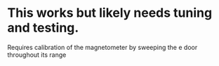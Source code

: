 # This works but likely needs tuning and testing.
Requires calibration of the magnetometer by sweeping the e
door throughout its range

